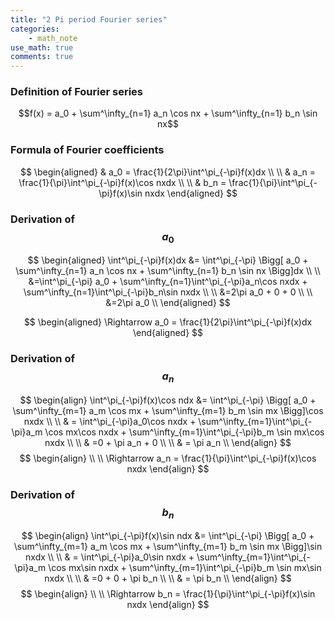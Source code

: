 ```yaml
---
title: "2 Pi period Fourier series"
categories:
    - math_note
use_math: true
comments: true
---
```


### Definition of Fourier series
$$f(x) = a_0 + \sum^\infty_{n=1} a_n \cos nx + \sum^\infty_{n=1} b_n \sin nx$$
  

### Formula of Fourier coefficients

$$
\begin{aligned}
& a_0 = \frac{1}{2\pi}\int^\pi_{-\pi}f(x)dx
\\
\\ & a_n = \frac{1}{\pi}\int^\pi_{-\pi}f(x)\cos nxdx
\\
\\ & b_n = \frac{1}{\pi}\int^\pi_{-\pi}f(x)\sin nxdx
\end{aligned}
$$  
  

### Derivation of $$a_0$$
$$
\begin{aligned}
\int^\pi_{-\pi}f(x)dx &= \int^\pi_{-\pi} \Bigg[ a_0 + \sum^\infty_{n=1} a_n \cos nx + \sum^\infty_{n=1} b_n \sin nx \Bigg]dx
\\
\\ &=\int^\pi_{-\pi} a_0 + \sum^\infty_{n=1}\int^\pi_{-\pi}a_n\cos nxdx + \sum^\infty_{n=1}\int^\pi_{-\pi}b_n\sin nxdx
\\
\\ &=2\pi a_0 + 0 + 0
\\
\\ &=2\pi a_0
\\
\end{aligned}
$$

$$
\begin{aligned}
\Rightarrow a_0 = \frac{1}{2\pi}\int^\pi_{-\pi}f(x)dx
\end{aligned}
$$  


### Derivation of $$a_n$$
$$
\begin{align}
\int^\pi_{-\pi}f(x)\cos ndx &= \int^\pi_{-\pi} \Bigg[ a_0 + \sum^\infty_{m=1} a_m \cos mx + \sum^\infty_{m=1} b_m \sin mx \Bigg]\cos nxdx
\\
\\ & = \int^\pi_{-\pi}a_0\cos nxdx + \sum^\infty_{m=1}\int^\pi_{-\pi}a_m \cos mx\cos nxdx + \sum^\infty_{m=1}\int^\pi_{-\pi}b_m \sin mx\cos nxdx
\\
\\ & =0 + \pi a_n + 0
\\
\\ & = \pi a_n 
\\
\end{align}
$$
$$
\begin{align}
\\
\\
\Rightarrow a_n = \frac{1}{\pi}\int^\pi_{-\pi}f(x)\cos nxdx
\end{align}
$$  


### Derivation of $$b_n$$
$$
\begin{align}
\int^\pi_{-\pi}f(x)\sin ndx &= \int^\pi_{-\pi} \Bigg[ a_0 + \sum^\infty_{m=1} a_m \cos mx + \sum^\infty_{m=1} b_m \sin mx \Bigg]\sin nxdx
\\
\\ & = \int^\pi_{-\pi}a_0\sin nxdx + \sum^\infty_{m=1}\int^\pi_{-\pi}a_m \cos mx\sin nxdx + \sum^\infty_{m=1}\int^\pi_{-\pi}b_m \sin mx\sin nxdx
\\
\\ & =0 + 0 + \pi b_n
\\
\\ & = \pi b_n 
\\
\end{align}
$$
$$
\begin{align}
\\
\\
\Rightarrow b_n = \frac{1}{\pi}\int^\pi_{-\pi}f(x)\sin nxdx
\end{align}
$$
